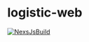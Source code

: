 # logistic-web
[![NexsJsBuild](https://github.com/GLogistic/logistic-web/actions/workflows/build.yml/badge.svg)](https://github.com/GLogistic/logistic-web/actions/workflows/build.yml)
